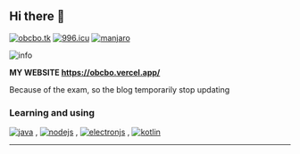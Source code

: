 ## Hi there 👋

[![obcbo.tk](https://img.shields.io/badge/BLOG-ObcbOの窝-blue?style=flat-square&logo=hexo)](https://obcbo.vercel.app/)
[![996.icu](https://img.shields.io/badge/link-996.icu-red.svg?style=flat-square&logo=appveyor)](https://996.icu)
[![manjaro](https://img.shields.io/badge/OS-Manjaro-succeed.svg?style=flat-square&logo=manjaro)](https://manjaro.org/)

![info](https://github-readme-stats.vercel.app/api?username=ObcbO&show_icons=true&count_private=true&hide=prs&theme=default_repocard)

**MY WEBSITE <https://obcbo.vercel.app/>**

Because of the exam, so the blog temporarily stop updating


### Learning and using

[![java](https://img.shields.io/badge/-Java-blue?style=flat-square&logo=java)](https://java.com/) , [![nodejs](https://img.shields.io/badge/-Node.js-success?style=flat-square&logo=Node.js)](https://nodejs.org/) , [![electronjs](https://img.shields.io/badge/-Electron-lightgray?style=flat-square&color=2f3242&logoColor=9de6f5&logo=electron)](https://www.electronjs.org/) , [![kotlin](https://img.shields.io/badge/-Kotlin-blue?style=flat-square&logo=kotlin&color=a82daa)](https://kotlinlang.org/)

- - -

